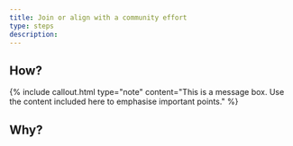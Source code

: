 ```yaml
---
title: Join or align with a community effort
type: steps
description: 
---
```



## How?

{% include callout.html type="note" content="This is a message box. Use the content included here to emphasise important points." %}

## Why?


